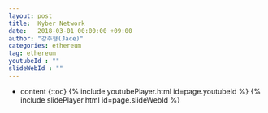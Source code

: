 ```yaml
---
layout: post
title:  Kyber Network
date:   2018-03-01 00:00:00 +09:00
author: "강주형(Jace)"
categories: ethereum
tag: ethereum
youtubeId : ""
slideWebId : ""
---
```

* content
{:toc}
{% include youtubePlayer.html id=page.youtubeId %}
{% include slidePlayer.html id=page.slideWebId %}

